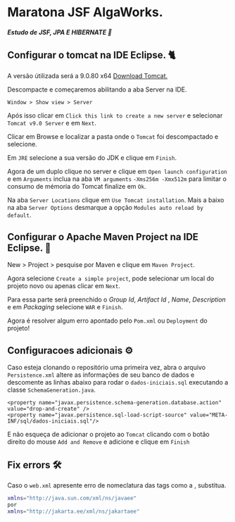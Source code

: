 # Maratona JSF AlgaWorks.
##### Estudo de JSF, JPA E HIBERNATE 🚧

## Configurar o tomcat na IDE Eclipse. 🐈
A versão útilizada será a 9.0.80 x64 [Download Tomcat.](https://dlcdn.apache.org/tomcat/tomcat-9/v9.0.80/bin/apache-tomcat-9.0.80-windows-x64.zip)

Descompacte e começaremos abilitando a aba Server na IDE.

```
Window > Show view > Server
```

Após isso clicar em `Click this link to create a new server` e selecionar `Tomcat v9.0 Server` e em `Next`.

Clicar em Browse e localizar a pasta onde o `Tomcat` foi descompactado e selecione.

Em `JRE` selecione a sua versão do JDK e clique em `Finish`.

Agora de um duplo clique no server e clique em `Open launch configuration` e em `Arguments` inclua na aba `VM arguments` `-Xms256m -Xmx512m` para limitar o consumo de mémoria do Tomcat finalize em `Ok`.

Na aba `Server Locations` clique em `Use Tomcat installation`.
Mais a baixo na aba `Server Options` desmarque a opção `Modules auto reload by default`.


## Configurar o Apache Maven Project na IDE Eclipse. 🍃
New > Project > pesquise por Maven e clique em `Maven Project`.

Agora selecione `Create a simple project`, pode selecionar um local do projeto novo ou apenas clicar em `Next`.

Para essa parte será preenchido o *Group Id*, *Artifact Id* , *Name*, *Description* e em *Packaging* selecione `WAR` e `Finish`.

Agora é resolver algum erro apontado pelo `Pom.xml` ou `Deployment` do projeto!

## Configuracoes adicionais ⚙️

Caso esteja clonando o repositório uma primeira vez, abra o arquivo `Persistence.xml` altere as informações de seu banco de dados e descomente as linhas abaixo para rodar o `dados-iniciais.sql` executando a classe `SchemaGeneration.java`.

```
<property name="javax.persistence.schema-generation.database.action" value="drop-and-create" />
<property name="javax.persistence.sql-load-script-source" value="META-INF/sql/dados-iniciais.sql"/>
```
E não esqueça de adicionar o projeto ao `Tomcat` clicando com o botão direito do mouse `Add and Remove` e adicione e clique em `Finish`

## Fix errors 🛠️
Caso o `web.xml` apresente erro de nomeclatura das tags como a <display-name> </display-name>, substitua. 

```sh
xmlns="http://java.sun.com/xml/ns/javaee" 
por
xmlns="http://jakarta.ee/xml/ns/jakartaee"
```

